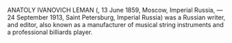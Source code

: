 ANATOLY IVANOVICH LEMAN (, 13 June 1859, Moscow, Imperial Russia, — 24 September 1913, Saint Petersburg, Imperial Russia) was a Russian writer, and editor, also known as a manufacturer of musical string instruments and a professional billiards player.
